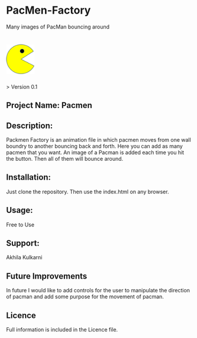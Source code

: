 # PacMen-Factory
Many images of PacMan bouncing around
<h1><img src="https://github.com/Akhila-Kulkarni/PacMen-Factory/blob/main/images/PacMan1.png" alt="Pacmen" width="15%"></h1>
> Version 0.1


## Project Name: Pacmen  

## Description:
Packmen Factory is an animation file in which pacmen moves from one wall boundry to another bouncing back and forth.
Here you can add as many pacmen that you want. An image of a Pacman is added each time you hit the button. Then all of them will bounce around.

## Installation:
Just clone the repository. Then use the index.html on any browser. 

## Usage:
Free to Use

## Support:
Akhila Kulkarni

## Future Improvements
In future I would like to add controls for the user to manipulate the direction of pacman and add some purpose for the movement of pacman.

## Licence
Full information is included in the Licence file.
